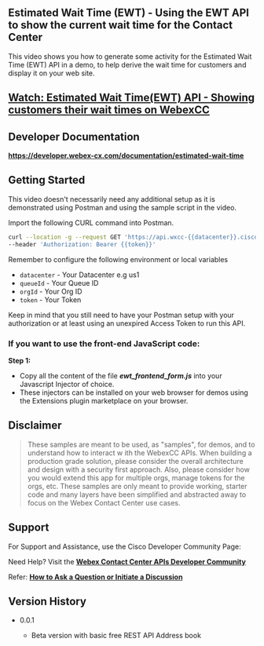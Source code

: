 ## Estimated Wait Time (EWT) - Using the EWT API to show the current wait time for the Contact Center

This video shows you how to generate some activity for the Estimated Wait Time (EWT) API in a demo, to help derive the wait time for customers and display it on your web site.

## [Watch: Estimated Wait Time(EWT) API - Showing customers their wait times on WebexCC](https://app.vidcast.io/share/85acd64a-b413-481c-9070-848d2fadb573)

## Developer Documentation

**https://developer.webex-cx.com/documentation/estimated-wait-time**

## Getting Started

This video doesn't necessarily need any additional setup as it is demonstrated using Postman and using the sample script in the video.

Import the following CURL command into Postman.

```bash
curl --location -g --request GET 'https://api.wxcc-{{datacenter}}.cisco.com/v1/ewt?queueId={{queueId}}&lookbackMinutes=5&maxCV=1&minValidSamples=1&orgId={{orgId}}' \
--header 'Authorization: Bearer {{token}}'
```

Remember to configure the following environment or local variables

- `datacenter` - Your Datacenter e.g us1
- `queueId` - Your Queue ID
- `orgId` - Your Org ID
- `token` - Your Token


Keep in mind that you still need to have your Postman setup with your authorization or at least using an unexpired Access Token to run this API.

### If you want to use the front-end JavaScript code:

**Step 1:**

- Copy all the content of the file _**ewt_frontend_form.js**_ into your Javascript Injector of choice.
- These injectors can be installed on your web browser for demos using the Extensions plugin marketplace on your browser.

## Disclaimer

> These samples are meant to be used, as "samples", for demos, and to understand how to interact w
> ith the WebexCC APIs.
> When building a production grade solution, please consider the overall architecture and design with a security first approach.
> Also, please consider how you would extend this app for multiple orgs, manage tokens for the orgs, etc.
> These samples are only meant to provide working, starter code and many layers have been simplified and abstracted away to focus on the Webex Contact Center use cases.

## Support

For Support and Assistance, use the Cisco Developer Community Page:

Need Help? Visit the **[Webex Contact Center APIs Developer Community](https://community.cisco.com/t5/contact-center/bd-p/j-disc-dev-contact-center)**

Refer: **[How to Ask a Question or Initiate a Discussion](https://community.cisco.com/t5/contact-center/webex-contact-center-apis-developer-community-and-support/m-p/4558270)**

## Version History

- 0.0.1

  - Beta version with basic free REST API Address book

    <!-- * See [commit change]() or See [release history]() -->
